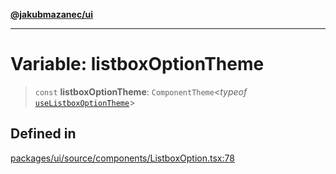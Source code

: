 [**@jakubmazanec/ui**](../README.md)

---

# Variable: listboxOptionTheme

> `const` **listboxOptionTheme**: `ComponentTheme`\<_typeof_
> [`useListboxOptionTheme`](../functions/useListboxOptionTheme.md)\>

## Defined in

[packages/ui/source/components/ListboxOption.tsx:78](https://github.com/jakubmazanec/tools/blob/077fa4993ebe623b1c463499cc41912353ae6eb1/packages/ui/source/components/ListboxOption.tsx#L78)
